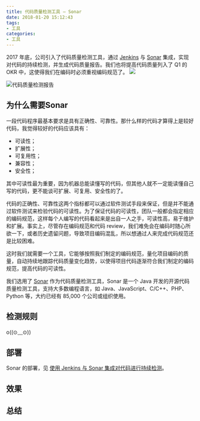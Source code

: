 ```yaml
---
title: 代码质量检测工具 — Sonar
date: 2018-01-20 15:12:43
tags:
- 工具
categories:
- 工具
---
```


2017 年底，公司引入了代码质量检测工具，通过 [ Jenkins](https://jenkins.io/) 与 [Sonar](https://www.sonarqube.org/) 集成，实现对代码的持续检测，并生成代码质量报告。我们也将提高代码质量列入了 Q1 的 OKR 中，这使得我们在编码时必须重视编码规范了。
![](https://img.fanhaobai.com/2018/01/sonar/9ced3e4b-555f-4b6a-957c-0df28317cb51.png)<!--more-->

![代码质量检测报告](https://img.fanhaobai.com/2018/01/sonar/32589554-56bd-498f-8f33-39aa7a8bf590.png)

## 为什么需要Sonar

一段代码程序最基本要求是具有正确性、可靠性。那什么样的代码才算得上是较好代码，我觉得较好的代码应该具有：

* 可读性；
* 扩展性；
* 可复用性；
* 兼容性；
* 安全性；

其中可读性最为重要，因为机器总能读懂写的代码，但其他人就不一定能读懂自己写的代码，更不能谈可扩展、可复用、安全性的了。

代码的正确性、可靠性这两个指标都可以通过软件测试手段来保证，但是并不能通过软件测试来检验代码的可读性。为了保证代码的可读性，团队一般都会指定相应的编码规范，这样每个人编写的代码看起来是出自一人之手，可读性高，易于维护和扩展。事实上，尽管存在编码规范和代码 review，我们难免会在编码时随心所欲一下，或者历史遗留问题，导致项目编码混乱，所以想通过人来完成代码规范还是比较困难。

这时我们就需要一个工具，它能够按照我们制定的编码规范，量化项目编码的质量，自动持续地跟踪代码质量变化趋势，以使得项目代码逐渐符合我们制定的编码规范，提高代码的可读性。

我们选用了 [Sonar](https://github.com/SonarSource/sonarqube)  作为代码质量检测工具，Sonar 是一个 Java 开发的开源代码质量检测工具，支持大多数编程语言，如 Java、JavaScript、C/C++、PHP、Python 等，大约已经有 85,000 个公司或组织使用。

## 检测规则

o((⊙﹏⊙))

## 部署

Sonar 的部署，见 [使用 Jenkins 与 Sonar 集成对代码进行持续检测](https://www.ibm.com/developerworks/cn/devops/1612_qusm_jenkins/index.html)。


## 效果


## 总结